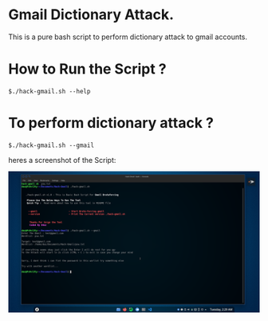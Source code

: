 # Gmail Dictionary Attack.

This is a pure bash script to perform dictionary attack to gmail accounts.


# How to Run the Script ? 

    $./hack-gmail.sh --help
         

# To perform dictionary attack ?

    $./hack-gmail.sh --gmail
        

heres a screenshot of the Script:

![screenshot](https://github.com/d4az/gmail-hack/blob/main/demo.png)
